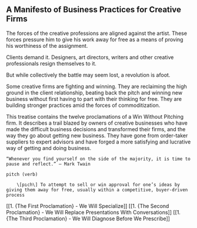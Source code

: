 ## A Manifesto of Business Practices for Creative Firms

The forces of the creative professions are aligned against the artist. These forces pressure him to give his work away for free as a means of proving his worthiness of the assignment. 

Clients demand it. Designers, art directors, writers and other creative professionals resign themselves to it.

But while collectively the battle may seem lost, a revolution is afoot. 

Some creative firms are fighting and winning. They are reclaiming the high ground in the client relationship, beating back the pitch and winning new business without first having to part with their thinking for free. They are building stronger practices amid the forces of commoditization.

This treatise contains the twelve proclamations of a Win Without Pitching firm. It describes a trail blazed by owners of creative businesses who have made the difficult business decisions and transformed their firms, and the way they go about getting new business. 
They have gone from order-taker suppliers to expert advisors and have forged a more satisfying and lucrative way of getting and doing business.

  
	“Whenever you find yourself on the side of the majority, it is time to pause and reflect.” – Mark Twain

	pitch (verb)

		\[pıch\] To attempt to sell or win approval for one’s ideas by giving them away for free, usually within a competitive, buyer-driven process

[[1. {The First Proclamation} - We Will Specialize]]
[[1. {The Second Proclamation} - We Will Replace Presentations With Conversations]]
[[1. {The Third Proclamation} - We Will Diagnose Before We Prescribe]]